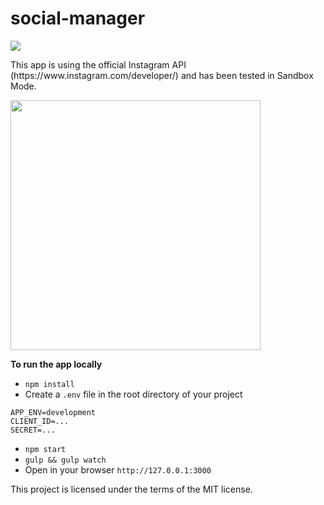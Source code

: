 # social-manager

<p><img src="https://api.travis-ci.com/dorin131/instagram-manager.svg?token=cxHWxyZHsvmUyAjddvpq" /></p>

<p>This app is using the official Instagram API (https://www.instagram.com/developer/) and has been tested in Sandbox Mode.</p>

<p><img src="http://i65.tinypic.com/244qio9.jpg" height="400"/></p>

<strong>To run the app locally</strong>

* `npm install`
* Create a `.env` file in the root directory of your project
```
APP_ENV=development
CLIENT_ID=...
SECRET=...
  ```
* `npm start`
* `gulp && gulp watch`
* Open in your browser `http://127.0.0.1:3000`

<p>This project is licensed under the terms of the MIT license.</p>
